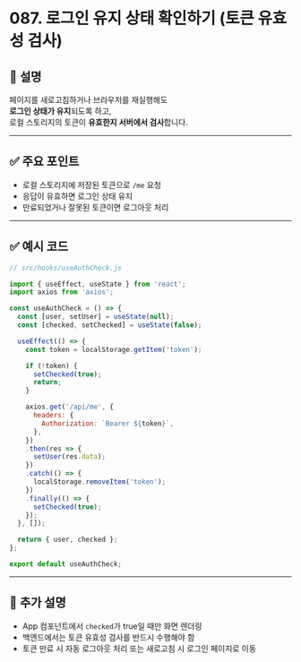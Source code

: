 # 087. 로그인 유지 상태 확인하기 (토큰 유효성 검사)

## 📄 설명

페이지를 새로고침하거나 브라우저를 재실행해도  
**로그인 상태가 유지**되도록 하고,  
로컬 스토리지의 토큰이 **유효한지 서버에서 검사**합니다.

---

## ✅ 주요 포인트
- 로컬 스토리지에 저장된 토큰으로 `/me` 요청
- 응답이 유효하면 로그인 상태 유지
- 만료되었거나 잘못된 토큰이면 로그아웃 처리

---

## ✅ 예시 코드

```jsx
// src/hooks/useAuthCheck.js

import { useEffect, useState } from 'react';
import axios from 'axios';

const useAuthCheck = () => {
  const [user, setUser] = useState(null);
  const [checked, setChecked] = useState(false);

  useEffect(() => {
    const token = localStorage.getItem('token');

    if (!token) {
      setChecked(true);
      return;
    }

    axios.get('/api/me', {
      headers: {
        Authorization: `Bearer ${token}`,
      },
    })
    .then(res => {
      setUser(res.data);
    })
    .catch(() => {
      localStorage.removeItem('token');
    })
    .finally(() => {
      setChecked(true);
    });
  }, []);

  return { user, checked };
};

export default useAuthCheck;
```

---

## 📝 추가 설명
- App 컴포넌트에서 `checked`가 true일 때만 화면 렌더링
- 백엔드에서는 토큰 유효성 검사를 반드시 수행해야 함
- 토큰 만료 시 자동 로그아웃 처리 또는 새로고침 시 로그인 페이지로 이동
